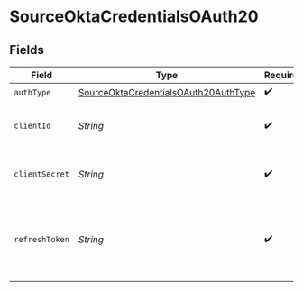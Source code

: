 # SourceOktaCredentialsOAuth20


## Fields

| Field                                                                                               | Type                                                                                                | Required                                                                                            | Description                                                                                         |
| --------------------------------------------------------------------------------------------------- | --------------------------------------------------------------------------------------------------- | --------------------------------------------------------------------------------------------------- | --------------------------------------------------------------------------------------------------- |
| `authType`                                                                                          | [SourceOktaCredentialsOAuth20AuthType](../../models/shared/SourceOktaCredentialsOAuth20AuthType.md) | :heavy_check_mark:                                                                                  | N/A                                                                                                 |
| `clientId`                                                                                          | *String*                                                                                            | :heavy_check_mark:                                                                                  | The Client ID of your OAuth application.                                                            |
| `clientSecret`                                                                                      | *String*                                                                                            | :heavy_check_mark:                                                                                  | The Client Secret of your OAuth application.                                                        |
| `refreshToken`                                                                                      | *String*                                                                                            | :heavy_check_mark:                                                                                  | Refresh Token to obtain new Access Token, when it's expired.                                        |